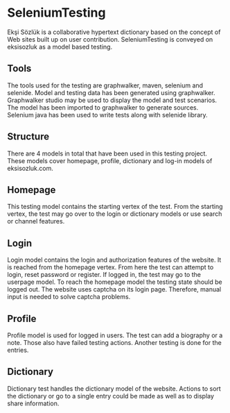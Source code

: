 # SeleniumTesting
Ekşi Sözlük is a collaborative hypertext dictionary based on the concept of Web sites built up on user contribution. SeleniumTesting is conveyed on eksisozluk as a model based testing. 

## Tools
The tools used for the testing are graphwalker, maven, selenium and selenide. Model and testing data has been generated using graphwalker. Graphwalker studio may be used to display the model and test scenarios. The model has been imported to graphwalker to generate sources. Selenium java has been used to write tests along with selenide library.

## Structure
There are 4 models in total that have been used in this testing project. These models cover homepage, profile, dictionary and log-in models of eksisozluk.com.

## Homepage
This testing model contains the starting vertex of the test. From the starting vertex, the test may go over to the login or dictionary models or use search or channel features.

## Login
Login model contains the login and authorization features of the website. It is reached from the homepage vertex. From here the test can attempt to login, reset password or register. If logged in, the test may go to the userpage model. To reach the homepage model the testing state should be logged out. The website uses captcha on its login page. Therefore, manual input is needed to solve captcha problems.

## Profile
Profile model is used for logged in users. The test can add a biography or a note. Those also have failed testing actions. Another testing is done for the entries. 

## Dictionary
Dictionary test handles the dictionary model of the website. Actions to sort the dictionary or go to a single entry could be made as well as to display share information.
